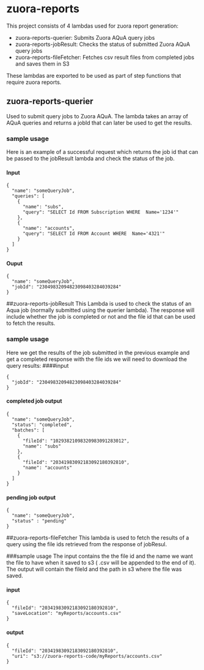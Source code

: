 # zuora-reports
This project consists of 4 lambdas used for zuora report generation:
* zuora-reports-querier: Submits Zuora AQuA query jobs
* zuora-reports-jobResult: Checks the status of submitted Zuora AQuA query jobs 
* zuora-reports-fileFetcher: Fetches csv result files from completed jobs and saves them in S3

These lambdas are exported to be used as part of step functions that require zuora reports.
## zuora-reports-querier
Used to submit query jobs to Zuora AQuA. The lambda takes an array of AQuA queries and returns a jobId that can later be used to get the results.
### sample usage
Here is an example of a successful request which returns the job id that can be passed to the jobResult lambda and check the status of the job.
#### Input
```
{
  "name": "someQueryJob",
  "queries": [
    {
      "name": "subs",
      "query": "SELECT Id FROM Subscription WHERE  Name='1234'"
    },
    {
      "name": "accounts",
      "query": "SELECT Id FROM Account WHERE  Name='4321'"
    }    
  ]
}
```
#### Ouput
```
{
  "name": "someQueryJob",
  "jobId": "23049832094823098403284039284"
}
```

##zuora-reports-jobResult
This Lambda is used to check the status of an Aqua job (normally submitted using the querier lambda).
The response will include whether the job is completed or not and the file id that can be used to fetch the results.
### sample usage
Here we get the results of the job submitted in the previous example and get a completed response with the file ids we will need to download the query results: 
####input
```
{
  "jobId": "23049832094823098403284039284"
}
```
#### completed job output
```
{
  "name": "someQueryJob",
  "status": "completed",
  "batches": [
    {
      "fileId": "10293821098320983091283012",
      "name": "subs"
    },
    {
      "fileId": "20341983092183092180392810",
      "name": "accounts"
    }
  ]
}
```
#### pending job output
```
{
  "name": "someQueryJob",
  "status" : "pending"
}
```
##zuora-reports-fileFetcher
This lambda is used to fetch the results of a query using the file ids retrieved from the response of jobResul.

###sample usage
The input contains the the file id and the name we want the file to have when it saved to s3 ( .csv will be appended to the end of it).
The output will contain the fileId and the path in s3 where the file was saved.
 #### input
```
{
  "fileId": "20341983092183092180392810",
  "saveLocation": "myReports/accounts.csv"
}
```
#### output
```
{
  "fileId": "20341983092183092180392810",
  "uri": "s3://zuora-reports-code/myReports/accounts.csv"
}
```